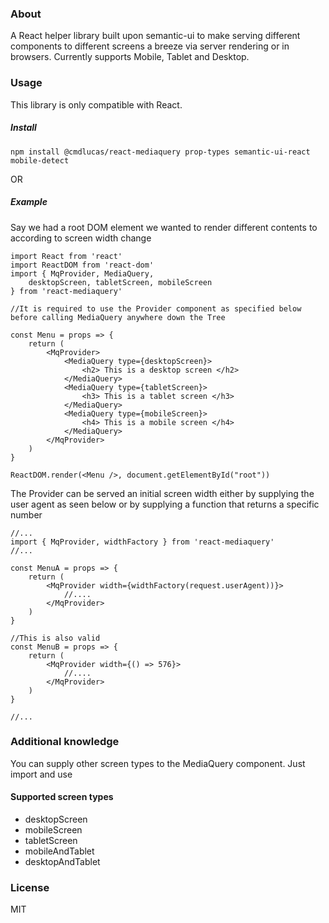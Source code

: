 ### About
A React helper library built upon semantic-ui to make serving different components to different screens a breeze via server rendering or in browsers. Currently supports Mobile, Tablet and Desktop.

### Usage
This library is only compatible with React.

##### Install
```
npm install @cmdlucas/react-mediaquery prop-types semantic-ui-react mobile-detect
```
OR

##### Example
Say we had a root DOM element we wanted to render different contents to according to screen width change
```
import React from 'react'
import ReactDOM from 'react-dom'
import { MqProvider, MediaQuery, 
    desktopScreen, tabletScreen, mobileScreen 
} from 'react-mediaquery'

//It is required to use the Provider component as specified below before calling MediaQuery anywhere down the Tree

const Menu = props => {
    return (
        <MqProvider>
            <MediaQuery type={desktopScreen}> 
                <h2> This is a desktop screen </h2>
            </MediaQuery>
            <MediaQuery type={tabletScreen}>
                <h3> This is a tablet screen </h3> 
            </MediaQuery>
            <MediaQuery type={mobileScreen}> 
                <h4> This is a mobile screen </h4> 
            </MediaQuery>
        </MqProvider>
    )
}

ReactDOM.render(<Menu />, document.getElementById("root"))

```

The Provider can be served an initial screen width either by supplying the user agent as seen below or by supplying a function that returns a specific number

```
//...
import { MqProvider, widthFactory } from 'react-mediaquery'
//...

const MenuA = props => {
    return (
        <MqProvider width={widthFactory(request.userAgent))}>
            //....
        </MqProvider>
    )
}

//This is also valid
const MenuB = props => {
    return (
        <MqProvider width={() => 576}>
            //....
        </MqProvider>
    )
}

//...
```

### Additional knowledge
You can supply other screen types to the MediaQuery component. Just import and use
#### Supported screen types
  - desktopScreen
  - mobileScreen
  - tabletScreen
  - mobileAndTablet
  - desktopAndTablet

### License
MIT